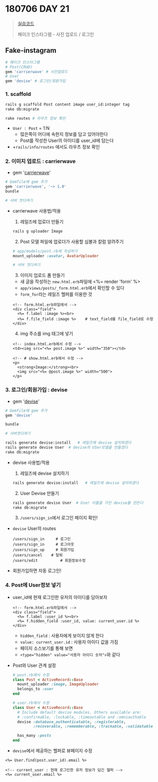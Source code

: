 # 180706 DAY 21

> [실습코드]('https://ide.c9.io/djohnkang/fake-instagram')
>
> 페이크 인스타그램 - 사진 업로드 / 로그인 

## Fake-instagram

```ruby
# 페이크 인스타그램
# Post(CRUD)
gem 'carrierwave' # 사진업로드
# User
gem 'devise' # 로그인/회원가입
```

### 1. scaffold 

```sh
rails g scaffold Post content image user_id:integer tag
rake db:migrate

rake routes # 라우츠 정보 확인 
```

* `User : Post` = 1:N
  * 많은쪽이 어디에 속한지 정보를 담고 있어야한다
  * Post를 작성한 User의 아이디를 user_id에 담는다
* +`rails/info/routes` 에서도 라우츠 정보 확인

### 2. 이미지 업로드 : carrierwave

* gem '[carrierwave]('https://github.com/carrierwaveuploader/carrierwave')'

```ruby
# Gemfile에 gem 추가
gem 'carrierwave', '~> 1.0'
bundle

# 서버 껏다켜기
```

* carrierwave 사용법/적용

  1. 레일즈에 업로더 만들기

    ```sh
    rails g uploader Image
    ```

  2. Post 모델 파일에 업로더가 사용할 심볼과 칼럼 알려주기

    ```ruby
    # app/models/post.rb에 작성하기
    mount_uploader :avatar, AvatarUploader

    # 서버 껏다켜기
    ```

  3. 이미지 업로드 폼 만들기

    * 새 글을 작성하는 `new.html.erb`파일에 <%= render 'form' %>
    * `app/views/posts/_form.html.erb`에서 확인할 수 있다
    * `form_for`라는 레일즈 헬퍼를 이용한 것

    ```erb
    <!-- form.html.erb파일에서 -->
    <div class="field">
      <%= f.label :image %><br>
      <%= f.file_field :image %>	# text_field를 file_field로 수정
    </div>
    ```

  4. img 주소를 img 태그에 넣기

    ```erb
    <!-- index.html.erb에서 수정 -->
    <td><img src="<%= post.image %>" width="350"></td>

    <!-- # show.html.erb에서 수정 -->
    <p>
      <strong>Image:</strong><br>
      <img src="<%= @post.image %>" width="500">
    </p>
    ```

### 3. 로그인/회원가입 : devise

* gem '[devise]('https://github.com/plataformatec/devise')' 

```ruby
# Gemfile에 gem 추가
gem 'devise'
```

```sh
bundle

# 서버껏다켜기

rails generate devise:install	# 레일즈에 devise 설치하겠다
rails generate devise User	# devise의 USer모델을 만들겠다
rake db:migrate
```

* devise 사용법/적용

  1. 레일즈에 devise 설치하기

    ```sh
    rails generate devise:install	# 레일즈에 devise 설치하겠다
    ```

  2. User Devise 만들기

    ```sh
    rails generate devise User	# User 이름을 가진 devise를 만든다
    rake db:migrate
    ```

  3. `/users/sign_in`에서 로그인 페이지 확인!

* `devise` User의 routes

  ```
  /users/sign_in	 # 로그인
  /users/sign_in	 # 로그아웃
  /users/sign_up	 # 회원가입
  /users/cancel	   # 탈퇴
  /users/edit		   # 회원정보수정
  ```

* 회원가입하면 자동 로그인!

### 4. Post에 User정보 넣기

* user_id에 현재 로그인한 유저의 아이디를 담아보자

  ```erb
  <!-- form.html.erb파일에서 -->
  <div class="field">
    <%= f.label :user_id %><br>
    <%= f.hidden_field :user_id, value: current_user.id %>
  </div>
  ```

  * `hidden_field` : 사용자에게 보이지 않게 한다
  * `value: current_user.id` : 사용자 아이디 값을 가짐
  * 페이지 소스보기를 통해 보면
  * `<type="hidden" value="사용자 아이디 숫자">`와 같다

* Post와 User 관계 설정

  ```ruby
  # post.rb에서 수정
  class Post < ActiveRecord::Base
    mount_uploader :image, ImageUploader
    belongs_to :user
  end

  # user.rb에서 수정
  class User < ActiveRecord::Base
    # Include default devise modules. Others available are:
    # :confirmable, :lockable, :timeoutable and :omniauthable
    devise :database_authenticatable, :registerable,
           :recoverable, :rememberable, :trackable, :validatable

    has_many :posts
  end
  ```

*  `devise`에서 제공하는 헬퍼로 뷰페이지 수정

  ```erb
  <%= User.find(post.user_id).email %>

  <!-- current_user : 현재 로그인한 유저 정보가 담긴 헬퍼 -->
  <%= current_user.email %>
  ```
